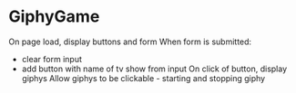 # GiphyGame

On page load, display buttons and form
When form is submitted: 
 - clear form input
 - add button with name of tv show from input
On click of button, display giphys
Allow giphys to be clickable - starting and stopping giphy